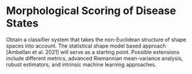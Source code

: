 # Morphological Scoring of Disease States
Obtain a classifier system that takes the non-Euclidean structure of shape spaces into account. The statistical shape model based approach [Ambellan et al. 2021] will serve as a starting point. Possible extensions include different metrics, advanced Riemannian mean-variance analysis, robust estimators, and intrinsic machine learning approaches.
